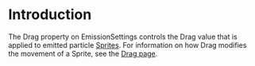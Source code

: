 # Introduction

The Drag property on EmissionSettings controls the Drag value that is applied to emitted particle [Sprites](../../../../../../frb/docs/index.php). For information on how Drag modifies the movement of a Sprite, see the [Drag page](../../../../../../frb/docs/index.php).
